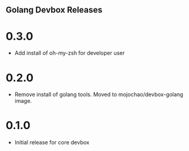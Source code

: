 ## Golang Devbox Releases

# 0.3.0

- Add install of oh-my-zsh for developer user

# 0.2.0

- Remove install of golang tools. Moved to mojochao/devbox-golang image.

# 0.1.0

- Initial release for core devbox
